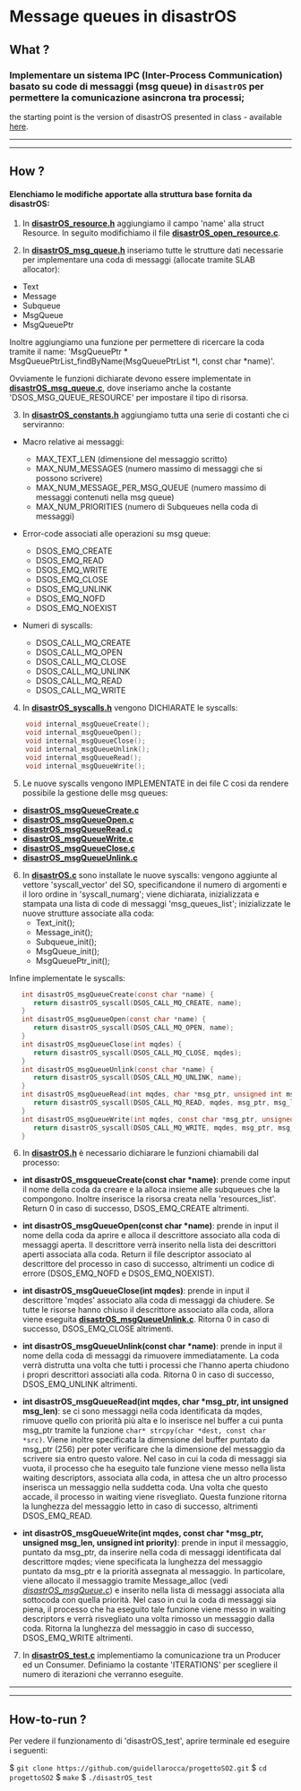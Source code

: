 # Message queues in disastrOS

## What ?

### Implementare un sistema IPC (Inter-Process Communication) basato su code di messaggi (msg queue) in `disastrOS` per permettere la comunicazione asincrona tra processi;
  the starting point is the version of disastrOS presented in class -
  available [here](https://gitlab.com/grisetti/sistemi_operativi_2019_20/-/tree/master/source/08_disastrOS/disastrOS_04_resources).

************************************************************************************
************************************************************************************

## How ?

#### Elenchiamo le modifiche apportate alla struttura base fornita da disastrOS:

1. In [**disastrOS_resource.h**](https://github.com/guidellarocca/progettoSO2/blob/main/disastrOS_resource.h) aggiungiamo il campo 'name' alla struct Resource. In seguito modifichiamo il file [**disastrOS_open_resource.c**](https://github.com/guidellarocca/progettoSO2/blob/main/disastrOS_open_resource.c).

2. In [**disastrOS_msg_queue.h**](https://github.com/guidellarocca/progettoSO2/blob/main/disastrOS_msg_queue.h) inseriamo tutte le strutture dati necessarie per implementare una coda di messaggi (allocate tramite SLAB allocator):

- Text
- Message
- Subqueue
- MsgQueue
- MsgQueuePtr

Inoltre aggiungiamo una funzione per permettere di ricercare la coda tramite il name: 'MsgQueuePtr * MsgQueuePtrList_findByName(MsgQueuePtrList *l, const char *name)'.

Ovviamente le funzioni dichiarate devono essere implementate in [**disastrOS_msg_queue.c**](https://github.com/guidellarocca/progettoSO2/blob/main/disastrOS_msg_queue.c), dove inseriamo anche la costante 'DSOS_MSG_QUEUE_RESOURCE' per impostare il tipo di risorsa.

3. In [**disastrOS_constants.h**](https://github.com/guidellarocca/progettoSO2/blob/main/disastrOS_constants.h) aggiungiamo tutta una serie di costanti che ci serviranno:

  * Macro relative ai messaggi:

    - MAX_TEXT_LEN (dimensione del messaggio scritto)
    - MAX_NUM_MESSAGES (numero massimo di messaggi che si possono scrivere)
    - MAX_NUM_MESSAGE_PER_MSG_QUEUE (numero massimo di messaggi contenuti nella msg queue)
    - MAX_NUM_PRIORITIES (numero di Subqueues nella coda di messaggi)

  * Error-code associati alle operazioni su msg queue:

    - DSOS_EMQ_CREATE
  	- DSOS_EMQ_READ
  	- DSOS_EMQ_WRITE
  	- DSOS_EMQ_CLOSE
  	- DSOS_EMQ_UNLINK
  	- DSOS_EMQ_NOFD
  	- DSOS_EMQ_NOEXIST

  * Numeri di syscalls:

    - DSOS_CALL_MQ_CREATE
  	- DSOS_CALL_MQ_OPEN
  	- DSOS_CALL_MQ_CLOSE
  	- DSOS_CALL_MQ_UNLINK
  	- DSOS_CALL_MQ_READ
  	- DSOS_CALL_MQ_WRITE

4. In [**disastrOS_syscalls.h**](https://github.com/guidellarocca/progettoSO2/blob/main/disastrOS_syscalls.h) vengono DICHIARATE le syscalls:
```c
    void internal_msgQueueCreate();
   	void internal_msgQueueOpen();
   	void internal_msgQueueClose();
   	void internal_msgQueueUnlink();
   	void internal_msgQueueRead();
   	void internal_msgQueueWrite();
```

5. Le nuove syscalls vengono IMPLEMENTATE in dei file C cosi da rendere possibile la gestione delle msg queues:

  - [**disastrOS_msgQueueCreate.c**](https://github.com/guidellarocca/progettoSO2/blob/main/disastrOS_msgQueueCreate.c)
   - [**disastrOS_msgQueueOpen.c**](https://github.com/guidellarocca/progettoSO2/blob/main/disastrOS_msgQueueOpen.c)
   - [**disastrOS_msgQueueRead.c**](https://github.com/guidellarocca/progettoSO2/blob/main/disastrOS_msgQueueRead.c)
   - [**disastrOS_msgQueueWrite.c**](https://github.com/guidellarocca/progettoSO2/blob/main/disastrOS_msgQueueWrite.c)
   - [**disastrOS_msgQueueClose.c**](https://github.com/guidellarocca/progettoSO2/blob/main/disastrOS_msgQueueClose.c)
   - [**disastrOS_msgQueueUnlink.c**](https://github.com/guidellarocca/progettoSO2/blob/main/disastrOS_msgQueueUnlink.c)


6. In [**disastrOS.c**](https://github.com/guidellarocca/progettoSO2/blob/main/disastrOS.c) sono installate le nuove syscalls: vengono aggiunte al vettore 'syscall_vector' del SO, specificandone il numero di argomenti e il loro ordine in 'syscall_numarg'; viene dichiarata, inizializzata e stampata una lista di code di messaggi 'msg_queues_list'; inizializzate le nuove strutture associate alla coda:
    - Text_init();
    - Message_init();
    - Subqueue_init();
    - MsgQueue_init();
    - MsgQueuePtr_init();

 Infine implementate le syscalls:

```c
   int disastrOS_msgQueueCreate(const char *name) {
      return disastrOS_syscall(DSOS_CALL_MQ_CREATE, name);
   }
   int disastrOS_msgQueueOpen(const char *name) {
      return disastrOS_syscall(DSOS_CALL_MQ_OPEN, name);
   }
   int disastrOS_msgQueueClose(int mqdes) {
      return disastrOS_syscall(DSOS_CALL_MQ_CLOSE, mqdes);
   }
   int disastrOS_msgQueueUnlink(const char *name) {
      return disastrOS_syscall(DSOS_CALL_MQ_UNLINK, name);
   }
   int disastrOS_msgQueueRead(int mqdes, char *msg_ptr, unsigned int msg_len) {
      return disastrOS_syscall(DSOS_CALL_MQ_READ, mqdes, msg_ptr, msg_len);
   }
   int disastrOS_msgQueueWrite(int mqdes, const char *msg_ptr, unsigned msg_len, unsigned int priority) {
      return disastrOS_syscall(DSOS_CALL_MQ_WRITE, mqdes, msg_ptr, msg_len, priority);
   }
```

6. In [**disastrOS.h**](https://github.com/guidellarocca/progettoSO2/blob/main/disastrOS.h) è necessario dichiarare le funzioni chiamabili dal processo:

  - **int disastrOS_msgqueueCreate(const char *name)**: 
  prende come input il nome della coda da creare e la alloca insieme alle subqueues che la compongono. Inoltre inserisce la risorsa creata nella 'resources_list'. Return 0 in caso di successo, DSOS_EMQ_CREATE altrimenti.

  - **int disastrOS_msgQueueOpen(const char *name)**: prende in input il nome della coda da aprire e alloca il descrittore associato alla coda di messaggi aperta. Il descrittore verrà inserito nella lista dei descrittori aperti associata alla coda. Return il file descriptor associato al descrittore del processo in caso di successo, altrimenti un codice di errore (DSOS_EMQ_NOFD e DSOS_EMQ_NOEXIST).

  - **int disastrOS_msgQueueClose(int mqdes)**: prende in input il descrittore 'mqdes' associato alla coda di messaggi da chiudere. Se tutte le risorse hanno chiuso il descrittore associato alla coda, allora viene eseguita [**disastrOS_msgQueueUnlink.c**](https://github.com/guidellarocca/progettoSO2/blob/main/disastrOS_msgQueueUnlink.c). Ritorna 0 in caso di successo, DSOS_EMQ_CLOSE altrimenti.

  - **int disastrOS_msgQueueUnlink(const char *name)**: prende in input il nome della coda di messaggi da rimuovere immediatamente. La coda verrà distrutta una volta che tutti i processi che l'hanno aperta chiudono i propri descrittori associati alla coda. Ritorna 0 in caso di successo, DSOS_EMQ_UNLINK altrimenti.

  - **int disastrOS_msgQueueRead(int mqdes, char *msg_ptr, int unsigned msg_len)**: se ci sono messaggi nella coda identificata da mqdes, rimuove quello con priorità più alta e lo inserisce nel buffer a cui punta msg_ptr tramite la funzione `char* strcpy(char *dest, const char *src)`. Viene inoltre specificata la dimensione del buffer puntato da msg_ptr (256) per poter verificare che la dimensione del messaggio da scrivere sia entro questo valore. Nel caso in cui la coda di messaggi sia vuota, il processo che ha eseguito tale funzione viene messo nella lista waiting descriptors, associata alla coda, in attesa che un altro processo inserisca un messaggio nella suddetta coda. Una volta che questo accade, il processo in waiting viene risvegliato. Questa funzione ritorna la lunghezza del messaggio letto in caso di successo, altrimenti DSOS_EMQ_READ.

  - **int disastrOS_msgQueueWrite(int mqdes, const char *msg_ptr, unsigned msg_len, unsigned int priority)**: prende in input il messaggio, puntato da msg_ptr, da inserire nella coda di messaggi identificata dal descrittore mqdes; viene specificata la lunghezza del messaggio puntato da msg_ptr e la priorità assegnata al messaggio. In particolare, viene allocato il messaggio tramite Message_alloc (vedi [*disastrOS_msgQueue.c*](https://github.com/guidellarocca/progettoSO2/blob/main/disastrOS_msg_queue.c)) e inserito nella lista di messaggi associata alla sottocoda con quella priorità. Nel caso in cui la coda di messaggi sia piena, il processo che ha eseguito tale funzione viene messo in waiting descriptors e verrà risvegliato una volta rimosso un messaggio dalla coda. Ritorna la lunghezza del messaggio in caso di successo, DSOS_EMQ_WRITE altrimenti.

7. In [**disastrOS_test.c**](https://github.com/guidellarocca/progettoSO2/blob/main/disastrOS_test.c) implementiamo la comunicazione tra un Producer ed un Consumer.
Definiamo la costante 'ITERATIONS' per scegliere il numero di iterazioni che verranno eseguite.

************************************************************************************
************************************************************************************

## How-to-run ?

Per vedere il funzionamento di 'disastrOS_test', aprire terminale ed eseguire i seguenti:

$ `git clone https://github.com/guidellarocca/progettoSO2.git`
$ `cd progettoSO2`
$ `make`
$ `./disastrOS_test`

